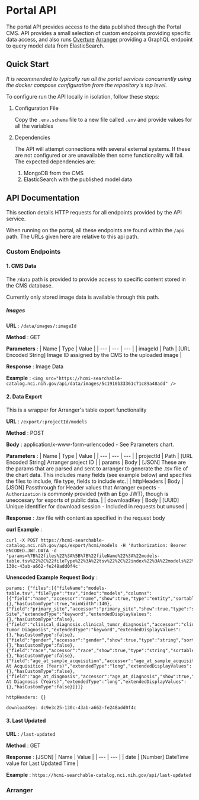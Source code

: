 # Portal API

The portal API provides access to the data published through the Portal CMS. API provides a small selection of custom endpoints providing specific data access, and also runs [Overture](https://www.overture.bio) [Arranger](https://github.com/overture-stack/arranger) providing a GraphQL endpoint to query model data from ElasticSearch.

## Quick Start

_It is recommended to typically run all the portal services concurrently using the docker compose configuration from the repository's top level._

To configure run the API locally in isolation, follow these steps:

1.  Configuration File

    Copy the `.env.schema` file to a new file called `.env` and provide values for all the variables

1.  Dependencies

    The API will attempt connections with several external systems. If these are not configured or are unavailable then some functionality will fail. The expected dependencies are:

    1.  MongoDB from the CMS
    1.  ElasticSearch with the published model data

## API Documentation

This section details HTTP requests for all endpoints provided by the API service.

When running on the portal, all these endpoints are found within the `/api` path. The URLs given here are relative to this api path.

### Custom Endpoints

#### 1. CMS Data

The `/data` path is provided to provide access to specific content stored in the CMS database.

Currently only stored image data is available through this path.

##### Images

**URL** : `/data/images/:imageId`

**Method** : GET

**Parameters** :
| Name | Type | Value |
| --- | --- | --- |
| imageId | Path | [URL Encoded String] Image ID assigned by the CMS to the uploaded image |

**Response** : Image Data

**Example** : `<img src="https://hcmi-searchable-catalog.nci.nih.gov/api/data/images/5c1910b33361c71c89a48add" />`

#### 2. Data Export

This is a wrapper for Arranger's table export functionality

**URL** : `/export/:projectId/models`

**Method** : POST

**Body** : application/x-www-form-urlencoded - See Parameters chart.

**Parameters** :
| Name | Type | Value |
| --- | --- | --- |
| projectId | Path | [URL Encoded String] Arranger project ID |
| params | Body | [JSON] These are the params that are parsed and sent to arranger to generate the .tsv file of the chart data. This includes many fields (see example below) and specifies the files to include, file type, fields to include etc.|
| httpHeaders | Body | [JSON] Passthrough for Header values that Arranger expects - `Authorization` is commonly provided (with an Ego JWT), though is uneccesary for exports of public data. |
| downloadKey | Body | [UUID] Unique identifier for download session - Included in requests but unused |

**Response** : .tsv file with content as specified in the request body

**curl Example** :

```
curl -X POST https://hcmi-searchable-catalog.nci.nih.gov/api/export/hcmi/models -H 'Authorization: Bearer ENCODED.JWT.DATA -d 'params=%7B%22files%22%3A%5B%7B%22fileName%22%3A%22models-table.tsv%22%2C%22fileType%22%3A%22tsv%22%2C%22index%22%3A%22models%22%2C%22columns%22%3A%5B%7B%22field%22%3A%22name%22%2C%22accessor%22%3A%22name%22%2C%22show%22%3Atrue%2C%22type%22%3A%22entity%22%2C%22sortable%22%3Atrue%2C%22canChangeShow%22%3Atrue%2C%22query%22%3Anull%2C%22jsonPath%22%3Anull%2C%22Header%22%3A%22Name%22%2C%22extendedType%22%3A%22keyword%22%2C%22extendedDisplayValues%22%3A%7B%7D%2C%22hasCustomType%22%3Atrue%2C%22minWidth%22%3A140%7D%2C%7B%22field%22%3A%22primary_site%22%2C%22accessor%22%3A%22primary_site%22%2C%22show%22%3Atrue%2C%22type%22%3A%22string%22%2C%22sortable%22%3Atrue%2C%22canChangeShow%22%3Atrue%2C%22query%22%3Anull%2C%22jsonPath%22%3Anull%2C%22Header%22%3A%22Primary+Site%22%2C%22extendedType%22%3A%22keyword%22%2C%22extendedDisplayValues%22%3A%7B%7D%2C%22hasCustomType%22%3Afalse%7D%2C%7B%22field%22%3A%22clinical_diagnosis.clinical_tumor_diagnosis%22%2C%22accessor%22%3A%22clinical_diagnosis.clinical_tumor_diagnosis%22%2C%22show%22%3Atrue%2C%22type%22%3A%22string%22%2C%22sortable%22%3Atrue%2C%22canChangeShow%22%3Atrue%2C%22query%22%3Anull%2C%22jsonPath%22%3Anull%2C%22Header%22%3A%22Clinical+Tumor+Diagnosis%22%2C%22extendedType%22%3A%22keyword%22%2C%22extendedDisplayValues%22%3A%7B%7D%2C%22hasCustomType%22%3Afalse%7D%2C%7B%22field%22%3A%22gender%22%2C%22accessor%22%3A%22gender%22%2C%22show%22%3Atrue%2C%22type%22%3A%22string%22%2C%22sortable%22%3Atrue%2C%22canChangeShow%22%3Atrue%2C%22query%22%3Anull%2C%22jsonPath%22%3Anull%2C%22Header%22%3A%22Gender%22%2C%22extendedType%22%3A%22keyword%22%2C%22extendedDisplayValues%22%3A%7B%7D%2C%22hasCustomType%22%3Afalse%7D%2C%7B%22field%22%3A%22race%22%2C%22accessor%22%3A%22race%22%2C%22show%22%3Atrue%2C%22type%22%3A%22string%22%2C%22sortable%22%3Atrue%2C%22canChangeShow%22%3Atrue%2C%22query%22%3Anull%2C%22jsonPath%22%3Anull%2C%22Header%22%3A%22Race%22%2C%22extendedType%22%3A%22keyword%22%2C%22extendedDisplayValues%22%3A%7B%7D%2C%22hasCustomType%22%3Afalse%7D%2C%7B%22field%22%3A%22age_at_sample_acquisition%22%2C%22accessor%22%3A%22age_at_sample_acquisition%22%2C%22show%22%3Atrue%2C%22type%22%3A%22number%22%2C%22sortable%22%3Atrue%2C%22canChangeShow%22%3Atrue%2C%22query%22%3Anull%2C%22jsonPath%22%3Anull%2C%22Header%22%3A%22Age+At+Acquisition+%28Years%29%22%2C%22extendedType%22%3A%22long%22%2C%22extendedDisplayValues%22%3A%7B%7D%2C%22hasCustomType%22%3Afalse%7D%2C%7B%22field%22%3A%22age_at_diagnosis%22%2C%22accessor%22%3A%22age_at_diagnosis%22%2C%22show%22%3Atrue%2C%22type%22%3A%22number%22%2C%22sortable%22%3Atrue%2C%22canChangeShow%22%3Atrue%2C%22query%22%3Anull%2C%22jsonPath%22%3Anull%2C%22Header%22%3A%22Age+At+Diagnosis+%28Years%29%22%2C%22extendedType%22%3A%22long%22%2C%22extendedDisplayValues%22%3A%7B%7D%2C%22hasCustomType%22%3Afalse%7D%5D%7D%5D%7D&httpHeaders=%7B%7D&downloadKey=dc9e3c25-130c-43ab-a662-fe248add0f4c'
```

**Unencoded Example Request Body** :

```
params: {"files":[{"fileName":"models-table.tsv","fileType":"tsv","index":"models","columns":[{"field":"name","accessor":"name","show":true,"type":"entity","sortable":true,"canChangeShow":true,"query":null,"jsonPath":null,"Header":"Name","extendedType":"keyword","extendedDisplayValues":{},"hasCustomType":true,"minWidth":140},{"field":"primary_site","accessor":"primary_site","show":true,"type":"string","sortable":true,"canChangeShow":true,"query":null,"jsonPath":null,"Header":"Primary Site","extendedType":"keyword","extendedDisplayValues":{},"hasCustomType":false},{"field":"clinical_diagnosis.clinical_tumor_diagnosis","accessor":"clinical_diagnosis.clinical_tumor_diagnosis","show":true,"type":"string","sortable":true,"canChangeShow":true,"query":null,"jsonPath":null,"Header":"Clinical Tumor Diagnosis","extendedType":"keyword","extendedDisplayValues":{},"hasCustomType":false},{"field":"gender","accessor":"gender","show":true,"type":"string","sortable":true,"canChangeShow":true,"query":null,"jsonPath":null,"Header":"Gender","extendedType":"keyword","extendedDisplayValues":{},"hasCustomType":false},{"field":"race","accessor":"race","show":true,"type":"string","sortable":true,"canChangeShow":true,"query":null,"jsonPath":null,"Header":"Race","extendedType":"keyword","extendedDisplayValues":{},"hasCustomType":false},{"field":"age_at_sample_acquisition","accessor":"age_at_sample_acquisition","show":true,"type":"number","sortable":true,"canChangeShow":true,"query":null,"jsonPath":null,"Header":"Age At Acquisition (Years)","extendedType":"long","extendedDisplayValues":{},"hasCustomType":false},{"field":"age_at_diagnosis","accessor":"age_at_diagnosis","show":true,"type":"number","sortable":true,"canChangeShow":true,"query":null,"jsonPath":null,"Header":"Age At Diagnosis (Years)","extendedType":"long","extendedDisplayValues":{},"hasCustomType":false}]}]}

httpHeaders: {}

downloadKey: dc9e3c25-130c-43ab-a662-fe248add0f4c
```

#### 3. Last Updated

**URL** : `/last-updated`

**Method** : GET

**Response** : [JSON]
| Name | Value |
| --- | --- |
| date | [Number] DateTime value for Last Updated Time |

**Example** : `https://hcmi-searchable-catalog.nci.nih.gov/api/last-updated`

### Arranger

